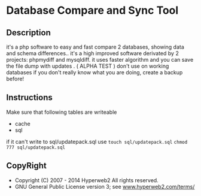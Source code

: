 Database Compare and Sync Tool
==============================


Description
----------
it's a php software to easy and fast compare 2 databases, showing data and schema differences.. it's a high improved
software derivated by 2 projects: phpmydiff and mysqldiff. it uses faster algorithm and you can save the file dump with
updates . ( ALPHA TEST ) don't use on working databases if you don't really know what you are doing, create a backup
before!

Instructions
------------
Make sure that following tables are writeable
* cache
* sql

if it can't write to sql/updatepack.sql 
use ```touch sql/updatepack.sql```
```chmod 777 sql/updatepack.sql```


CopyRight 
----------
* Copyright (C) 2007 - 2014 Hyperweb2 All rights reserved.
* GNU General Public License version 3; see www.hyperweb2.com/terms/
